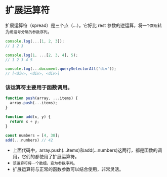 # 扩展运算符
扩展运算符（spread）是三个点（...）。它好比 rest 参数的逆运算，将`一个数组`转为`用逗号分隔的参数序列`。

```js
console.log(...[1, 2, 3]);
// 1 2 3

console.log(1, ...[2, 3, 4], 5);
// 1 2 3 4 5

console.log(...document.querySelectorAll('div'));
// [<div>, <div>, <div>]
```

### 该运算符主要用于函数调用。

```js
function push(array, ...items) {
  array.push(...items);
}

function add(x, y) {
  return x + y;
}

const numbers = [4, 38];
add(...numbers) // 42
```

* 上面代码中，array.push(...items)和add(...numbers)这两行，都是函数的调用，它们的都使用了扩展运算符。
* `该运算符将一个数组，变为参数序列`。
* 扩展运算符与正常的函数参数可以结合使用，非常灵活。
